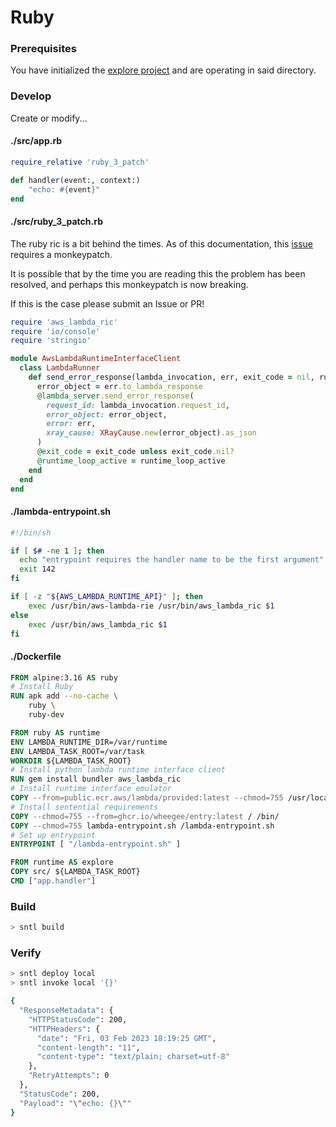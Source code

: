 # Ruby

### Prerequisites

You have initialized the [explore project](/explore/project) and are operating in said directory.

### Develop

Create or modify...

<!-- tabs:start -->

#### **./src/app.rb**

```ruby
require_relative 'ruby_3_patch'

def handler(event:, context:)
    "echo: #{event}"
end
```

#### **./src/ruby_3_patch.rb**
The ruby ric is a bit behind the times. As of this documentation, this [issue](https://github.com/aws/aws-lambda-ruby-runtime-interface-client/issues/14) requires a monkeypatch.

It is possible that by the time you are reading this the problem has been resolved, and perhaps this monkeypatch is now breaking.

If this is the case please submit an Issue or PR!

```ruby
require 'aws_lambda_ric'
require 'io/console'
require 'stringio'

module AwsLambdaRuntimeInterfaceClient
  class LambdaRunner
    def send_error_response(lambda_invocation, err, exit_code = nil, runtime_loop_active = true)
      error_object = err.to_lambda_response
      @lambda_server.send_error_response(
        request_id: lambda_invocation.request_id,
        error_object: error_object,
        error: err,
        xray_cause: XRayCause.new(error_object).as_json
      )
      @exit_code = exit_code unless exit_code.nil?
      @runtime_loop_active = runtime_loop_active
    end
  end
end
```

#### **./lambda-entrypoint.sh**

```bash
#!/bin/sh

if [ $# -ne 1 ]; then
  echo "entrypoint requires the handler name to be the first argument" 1>&2
  exit 142
fi

if [ -z "${AWS_LAMBDA_RUNTIME_API}" ]; then
    exec /usr/bin/aws-lambda-rie /usr/bin/aws_lambda_ric $1
else
    exec /usr/bin/aws_lambda_ric $1
fi
```

#### **./Dockerfile**

```dockerfile
FROM alpine:3.16 AS ruby
# Install Ruby
RUN apk add --no-cache \
    ruby \
    ruby-dev

FROM ruby AS runtime
ENV LAMBDA_RUNTIME_DIR=/var/runtime
ENV LAMBDA_TASK_ROOT=/var/task
WORKDIR ${LAMBDA_TASK_ROOT}
# Install python lambda runtime interface client
RUN gem install bundler aws_lambda_ric
# Install runtime interface emulator
COPY --from=public.ecr.aws/lambda/provided:latest --chmod=755 /usr/local/bin/aws-lambda-rie /usr/bin/aws-lambda-rie
# Install sentential requirements
COPY --chmod=755 --from=ghcr.io/wheegee/entry:latest / /bin/
COPY --chmod=755 lambda-entrypoint.sh /lambda-entrypoint.sh
# Set up entrypoint
ENTRYPOINT [ "/lambda-entrypoint.sh" ]

FROM runtime AS explore
COPY src/ ${LAMBDA_TASK_ROOT}
CMD ["app.handler"]
```

<!-- tabs:end -->

### Build

```bash
> sntl build
```

### Verify

```bash
> sntl deploy local
> sntl invoke local '{}'

{
  "ResponseMetadata": {
    "HTTPStatusCode": 200,
    "HTTPHeaders": {
      "date": "Fri, 03 Feb 2023 18:19:25 GMT",
      "content-length": "11",
      "content-type": "text/plain; charset=utf-8"
    },
    "RetryAttempts": 0
  },
  "StatusCode": 200,
  "Payload": "\"echo: {}\""
}
```